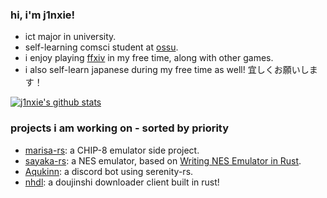 ### hi, i'm j1nxie!

- ict major in university.
- self-learning comsci student at [ossu](https://github.com/ossu/computer-science).
- i enjoy playing [ffxiv](https://www.finalfantasyxiv.com/) in my free time, along with other games.
- i also self-learn japanese during my free time as well! 宜しくお願いします！

[![j1nxie's github stats](https://github-readme-stats.vercel.app/api?username=j1nxie)](https://github.com/anuraghazra/github-readme-stats)

### projects i am working on - sorted by priority
- [marisa-rs](https://github.com/j1nxie/marisa-rs): a CHIP-8 emulator side project.
- [sayaka-rs](https://github.com/j1nxie/sayaka-rs): a NES emulator, based on [Writing NES Emulator in Rust](https://bugzmanov.github.io/nes_ebook/index.html).
- [Aqukinn](https://github.com/j1nxie/Aqukinn): a discord bot using serenity-rs.
- [nhdl](https://github.com/j1nxie/nhdl): a doujinshi downloader client built in rust!


<!---
j1nxie/j1nxie is a ✨ special ✨ repository because its `README.md` (this file) appears on your GitHub profile.
You can click the Preview link to take a look at your changes.
--->
